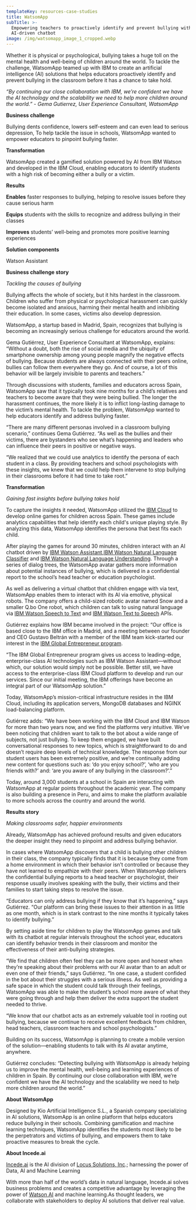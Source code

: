 ```yaml
---
templateKey: resources-case-studies
title: WatsomApp
subTitle: >-
  Empowering teachers to proactively identify and prevent bullying with an
  AI-driven chatbot
image: /img/watsomapp_image_1_cropped.webp
---
```

Whether it is physical or psychological, bullying takes a huge toll on the mental health and well-being of children around the world. To tackle the challenge, WatsomApp teamed up with IBM to create an artificial intelligence (AI) solutions that helps educators proactively identify and prevent bullying in the classroom before it has a chance to take hold.

*“By continuing our close collaboration with IBM, we’re confident we have the AI technology and the scalability we need to help more children around the world.” - Gema Gutierrez, User Experience Consultant, WatsomApp*

**Business challenge**

Bullying dents confidence, lowers self-esteem and can even lead to serious depression, To help tackle the issue in schools, WatsomApp wanted to empower educators to pinpoint bullying faster.

**Transformation**

WatsomApp created a gamified solution powered by AI from IBM Watson and developed in the IBM Cloud, enabling educators to identify students with a high risk of becoming either a bully or a victim.

**Results**

**Enables** faster responses to bullying, helping to resolve issues before they cause serious harm

**Equips** students with the skills to recognize and address bullying in their classes

**Improves** students’ well-being and promotes more positive learning experiences

**Solution components**

Watson Assistant

**Business challenge story**

*Tackling the causes of bullying*

Bullying affects the whole of society, but it hits hardest in the classroom. Children who suffer from physical or psychological harassment can quickly become isolated and anxious, harming their mental health and inhibiting their education. In some cases, victims also develop depression.

WatsomApp, a startup based in Madrid, Spain, recognizes that bullying is becoming an increasingly serious challenge for educators around the world.

Gema Gutiérrez, User Experience Consultant at WatsomApp, explains: “Without a doubt, both the rise of social media and the ubiquity of smartphone ownership among young people magnify the negative effects of bullying. Because students are always connected with their peers online, bullies can follow them everywhere they go. And of course, a lot of this behavior will be largely invisible to parents and teachers.”

Through discussions with students, families and educators across Spain, WatsomApp saw that it typically took nine months for a child’s relatives and teachers to become aware that they were being bullied. The longer the harassment continues, the more likely it is to inflict long-lasting damage to the victim’s mental health. To tackle the problem, WatsomApp wanted to help educators identify and address bullying faster.

“There are many different personas involved in a classroom bullying scenario,” continues Gema Gutiérrez. “As well as the bullies and their victims, there are bystanders who see what’s happening and leaders who can influence their peers in positive or negative ways.

“We realized that we could use analytics to identify the persona of each student in a class. By providing teachers and school psychologists with these insights, we knew that we could help them intervene to stop bullying in their classrooms before it had time to take root.”

**Transformation**

*Gaining fast insights before bullying takes hold*

To capture the insights it needed, WatsomApp utilized the [IBM Cloud](https://www.ibm.com/marketplace/cloud-platform) to develop online games for children across Spain. These games include analytics capabilities that help identify each child's unique playing style. By analyzing this data, WatsomApp identifies the persona that best fits each child.

After playing the games for around 30 minutes, children interact with an AI chatbot driven by [IBM Watson Assistant](https://console.bluemix.net/catalog/services/watson-assistant-formerly-conversation),[IBM Watson Natural Language Classifier](https://www.ibm.com/watson/services/natural-language-classifier/) and [IBM Watson Natural Language Understanding](https://www.ibm.com/marketplace/natural-language-understanding). Through a series of dialog trees, the WatsomApp avatar gathers more information about potential instances of bullying, which is delivered in a confidential report to the school’s head teacher or education psychologist.

As well as delivering a virtual chatbot that children engage with via text, WatsomApp enables them to interact with its AI via emotive, physical robots. The company offers a child-sized robotic avatar named Snow and a smaller Q.bo One robot, which children can talk to using natural language via [IBM Watson Speech to Text](https://www.ibm.com/marketplace/speech-to-text) and [IBM Watson Text to Speech](https://www.ibm.com/watson/services/text-to-speech/) APIs.

Gutiérrez explains how IBM became involved in the project: “Our office is based close to the IBM office in Madrid, and a meeting between our founder and CEO Gustavo Beltrán with a member of the IBM team kick-started our interest in the [IBM Global Entrepreneur program](https://developer.ibm.com/startups/).

“The IBM Global Entrepreneur program gives us access to leading-edge, enterprise-class AI technologies such as IBM Watson Assistant—without which, our solution would simply not be possible. Better still, we have access to the enterprise-class IBM Cloud platform to develop and run our services. Since our initial meeting, the IBM offerings have become an integral part of our WatsomApp solution.”

Today, WatsomApp’s mission-critical infrastructure resides in the IBM Cloud, including its application servers, MongoDB databases and NGINX load-balancing platform.

Gutiérrez adds: “We have been working with the IBM Cloud and IBM Watson for more than two years now, and we find the platforms very intuitive. We’ve been noticing that children want to talk to the bot about a wide range of subjects, not just bullying. To keep them engaged, we have built conversational responses to new topics, which is straightforward to do and doesn’t require deep levels of technical knowledge. The response from our student users has been extremely positive, and we’re continually adding new content for questions such as: ‘do you enjoy school?’, ‘who are you friends with?’ and: ‘are you aware of any bullying in the classroom?’.”

Today, around 3,000 students at a school in Spain are interacting with WatsomApp at regular points throughout the academic year. The company is also building a presence in Peru, and aims to make the platform available to more schools across the country and around the world.

**Results story**

*Making classrooms safer, happier environments*

Already, WatsomApp has achieved profound results and given educators the deeper insight they need to pinpoint and address bullying behavior.

In cases where WatsomApp discovers that a child is bullying other children in their class, the company typically finds that it is because they come from a home environment in which their behavior isn’t controlled or because they have not learned to empathize with their peers. When WatsomApp delivers the confidential bullying reports to a head teacher or psychologist, their response usually involves speaking with the bully, their victims and their families to start taking steps to resolve the issue.

“Educators can only address bullying if they know that it’s happening,” says Gutiérrez. “Our platform can bring these issues to their attention in as little as one month, which is in stark contrast to the nine months it typically takes to identify bullying.”

By setting aside time for children to play the WatsomApp games and talk with its chatbot at regular intervals throughout the school year, educators can identify behavior trends in their classroom and monitor the effectiveness of their anti-bullying strategies.

“We find that children often feel they can be more open and honest when they’re speaking about their problems with our AI avatar than to an adult or even one of their friends,” says Gutiérrez. “In one case, a student confided in the bot about their struggles with a serious illness. As well as providing a safe space in which the student could talk through their feelings, WatsomApp was able to make the student’s school more aware of what they were going through and help them deliver the extra support the student needed to thrive.

“We know that our chatbot acts as an extremely valuable tool in rooting out bullying, because we continue to receive excellent feedback from children, head teachers, classroom teachers and school psychologists.”

Building on its success, WatsomApp is planning to create a mobile version of the solution—enabling students to talk with its AI avatar anytime, anywhere.

Gutiérrez concludes: “Detecting bullying with WatsomApp is already helping us to improve the mental health, well-being and learning experiences of children in Spain. By continuing our close collaboration with IBM, we’re confident we have the AI technology and the scalability we need to help more children around the world.”

**About WatsomApp**

Designed by Kio Artificial Intelligence S.L., a Spanish company specializing in AI solutions, WatsomApp is an online platform that helps educators reduce bullying in their schools. Combining gamification and machine learning techniques, WatsomApp identifies the students most likely to be the perpetrators and victims of bullying, and empowers them to take proactive measures to break the cycle.

**About Incede.ai**

[Incede.ai](https://www.incede.ai) is the AI division of [Locus Solutions, Inc](http://www.locussolutions.com).; harnessing the power of Data, AI and Machine Learning

With more than half of the world’s data in natural language, Incede.ai solves business problems and creates a competitive advantage by leveraging the power of [Watson AI](https://www.ibm.com/watson) and machine learning.As thought leaders, we collaborate with stakeholders to deploy AI solutions that deliver real value.
